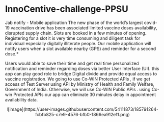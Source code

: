 # InnoCentive-challenge-PPSU
Jab notify  - Mobile application
The new phase of the world’s largest covid-19 vaccination drive has been associated limited vaccine doses availability, disrupted supply chain. Slots are booked in a few minutes of opening. Registering for a slot it is very time consuming and diligent task for individual especially digitally illiterate people. Our mobile application will notify users when a slot available nearby (GPS) and reminder for a second dose.*

Users would able to save their time and get real time personalized notification and reminder regarding doses via better User Interface (UI). this app can play good role to bridge Digital divide and provide equal access to vaccine registration.
We going to use Co-WIN Protected APIs , if we get access of Test Server using API by Ministry of Health and Family Welfare, Government of India. Otherwise, we will use Co-WIN Public APIs . using
Co-win Protected APIs our app can eliminate 30 minutes delay in appointment availability data.

<center> ![image](https://user-images.githubusercontent.com/54111873/185791264-fcbfb825-c7e9-4576-bfb0-1866ea912e11.png) </center> 

